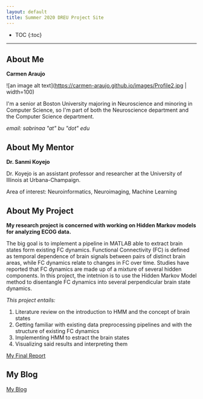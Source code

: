 ```yaml
---
layout: default
title: Summer 2020 DREU Project Site
---
```


* TOC
{:toc}

----

## About Me

  **Carmen Araujo**
  
  ![an image alt text](https://carmen-araujo.github.io/images/Profile2.jpg | width=100)

  I'm a senior at Boston University majoring in Neuroscience and minoring in Computer Science, so I'm part of both the Neuroscience department and the Computer Science department.

  _email: sabrinaa "at" bu "dot" edu_

## About My Mentor

  **Dr. Sanmi Koyejo**

  Dr. Koyejo is an assistant professor and researcher at the University of Illinois at Urbana-Champaign. 

  Area of interest: Neuroinformatics, Neuroimaging, Machine Learning

## About My Project

**My research project is concerned with working on Hidden Markov models for analyzing ECOG data.**

The big goal is to implement a pipeline in MATLAB able to extract brain states form existing FC dynamics. Functional Connectivity (FC) is defined as temporal dependence of brain signals between pairs of distinct brain areas, while FC dynamics relate to changes in FC over time. Studies have reported that FC dynamics are made up of a mixture of several hidden components. In this project, the intetnion is to use the Hidden Markov Model method to disentangle FC dynamics into several perpendicular brain state dynamics.

_This project entails:_

  1. Literature review on the introduction to HMM and the concept of brain states
  2. Getting familiar with existing data preprocessing pipelines and with the structure of existing FC dynamics
  3. Implementing HMM to estract the brain states
  4. Visualizing said results and interpreting them

[My Final Report](files/finalreport.pdf)

## My Blog

[My Blog](blog.html)
